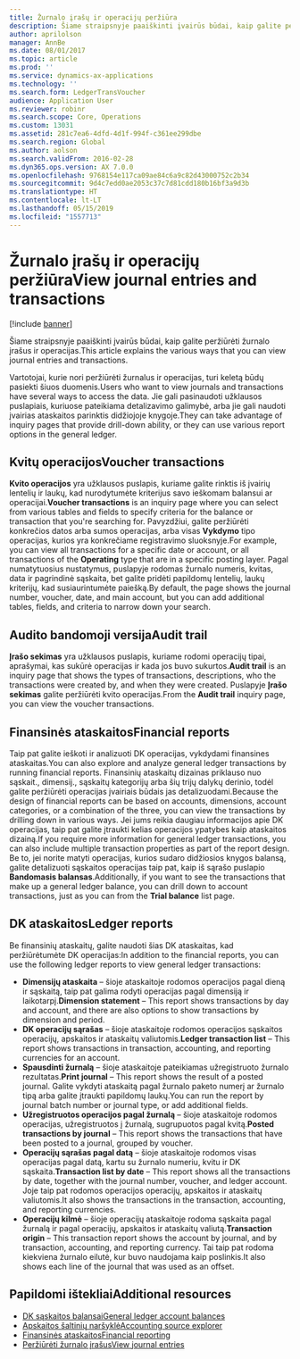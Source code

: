 ```yaml
---
title: Žurnalo įrašų ir operacijų peržiūra
description: Šiame straipsnyje paaiškinti įvairūs būdai, kaip galite peržiūrėti žurnalo įrašus ir operacijas.
author: aprilolson
manager: AnnBe
ms.date: 08/01/2017
ms.topic: article
ms.prod: ''
ms.service: dynamics-ax-applications
ms.technology: ''
ms.search.form: LedgerTransVoucher
audience: Application User
ms.reviewer: robinr
ms.search.scope: Core, Operations
ms.custom: 13031
ms.assetid: 281c7ea6-4dfd-4d1f-994f-c361ee299dbe
ms.search.region: Global
ms.author: aolson
ms.search.validFrom: 2016-02-28
ms.dyn365.ops.version: AX 7.0.0
ms.openlocfilehash: 9768154e117ca09ae84c6a9c82d43000752c2b34
ms.sourcegitcommit: 9d4c7edd0ae2053c37c7d81cdd180b16bf3a9d3b
ms.translationtype: HT
ms.contentlocale: lt-LT
ms.lasthandoff: 05/15/2019
ms.locfileid: "1557713"
---
```

# <a name="view-journal-entries-and-transactions"></a><span data-ttu-id="71311-103">Žurnalo įrašų ir operacijų peržiūra</span><span class="sxs-lookup"><span data-stu-id="71311-103">View journal entries and transactions</span></span>

[!include [banner](../includes/banner.md)]

<span data-ttu-id="71311-104">Šiame straipsnyje paaiškinti įvairūs būdai, kaip galite peržiūrėti žurnalo įrašus ir operacijas.</span><span class="sxs-lookup"><span data-stu-id="71311-104">This article explains the various ways that you can view journal entries and transactions.</span></span> 

<span data-ttu-id="71311-105">Vartotojai, kurie nori peržiūrėti žurnalus ir operacijas, turi keletą būdų pasiekti šiuos duomenis.</span><span class="sxs-lookup"><span data-stu-id="71311-105">Users who want to view journals and transactions have several ways to access the data.</span></span> <span data-ttu-id="71311-106">Jie gali pasinaudoti užklausos puslapiais, kuriuose pateikiama detalizavimo galimybė, arba jie gali naudoti įvairias ataskaitos parinktis didžiojoje knygoje.</span><span class="sxs-lookup"><span data-stu-id="71311-106">They can take advantage of inquiry pages that provide drill-down ability, or they can use various report options in the general ledger.</span></span>

## <a name="voucher-transactions"></a><span data-ttu-id="71311-107">Kvitų operacijos</span><span class="sxs-lookup"><span data-stu-id="71311-107">Voucher transactions</span></span>
<span data-ttu-id="71311-108">**Kvito operacijos** yra užklausos puslapis, kuriame galite rinktis iš įvairių lentelių ir laukų, kad nurodytumėte kriterijus savo ieškomam balansui ar operacijai.</span><span class="sxs-lookup"><span data-stu-id="71311-108">**Voucher transactions** is an inquiry page where you can select from various tables and fields to specify criteria for the balance or transaction that you're searching for.</span></span> <span data-ttu-id="71311-109">Pavyzdžiui, galite peržiūrėti konkrečios datos arba sumos operacijas, arba visas **Vykdymo** tipo operacijas, kurios yra konkrečiame registravimo sluoksnyje.</span><span class="sxs-lookup"><span data-stu-id="71311-109">For example, you can view all transactions for a specific date or account, or all transactions of the **Operating** type that are in a specific posting layer.</span></span> <span data-ttu-id="71311-110">Pagal numatytuosius nustatymus, puslapyje rodomas žurnalo numeris, kvitas, data ir pagrindinė sąskaita, bet galite pridėti papildomų lentelių, laukų kriterijų, kad susiaurintumėte paiešką.</span><span class="sxs-lookup"><span data-stu-id="71311-110">By default, the page shows the journal number, voucher, date, and main account, but you can add additional tables, fields, and criteria to narrow down your search.</span></span>

## <a name="audit-trail"></a><span data-ttu-id="71311-111">Audito bandomoji versija</span><span class="sxs-lookup"><span data-stu-id="71311-111">Audit trail</span></span>
<span data-ttu-id="71311-112">**Įrašo sekimas** yra užklausos puslapis, kuriame rodomi operacijų tipai, aprašymai, kas sukūrė operacijas ir kada jos buvo sukurtos.</span><span class="sxs-lookup"><span data-stu-id="71311-112">**Audit trail** is an inquiry page that shows the types of transactions, descriptions, who the transactions were created by, and when they were created.</span></span> <span data-ttu-id="71311-113">Puslapyje **Įrašo sekimas** galite peržiūrėti kvito operacijas.</span><span class="sxs-lookup"><span data-stu-id="71311-113">From the **Audit trail** inquiry page, you can view the voucher transactions.</span></span>

## <a name="financial-reports"></a><span data-ttu-id="71311-114">Finansinės ataskaitos</span><span class="sxs-lookup"><span data-stu-id="71311-114">Financial reports</span></span>
<span data-ttu-id="71311-115">Taip pat galite ieškoti ir analizuoti DK operacijas, vykdydami finansines ataskaitas.</span><span class="sxs-lookup"><span data-stu-id="71311-115">You can also explore and analyze general ledger transactions by running financial reports.</span></span> <span data-ttu-id="71311-116">Finansinių ataskaitų dizainas priklauso nuo sąskait., dimensij., sąskaitų kategorijų arba šių trijų dalykų derinio, todėl galite peržiūrėti operacijas įvairiais būdais jas detalizuodami.</span><span class="sxs-lookup"><span data-stu-id="71311-116">Because the design of financial reports can be based on accounts, dimensions, account categories, or a combination of the three, you can view the transactions by drilling down in various ways.</span></span> <span data-ttu-id="71311-117">Jei jums reikia daugiau informacijos apie DK operacijas, taip pat galite įtraukti kelias operacijos ypatybes kaip ataskaitos dizainą.</span><span class="sxs-lookup"><span data-stu-id="71311-117">If you require more information for general ledger transactions, you can also include multiple transaction properties as part of the report design.</span></span> <span data-ttu-id="71311-118">Be to, jei norite matyti operacijas, kurios sudaro didžiosios knygos balansą, galite detalizuoti sąskaitos operacijas taip pat, kaip iš sąrašo puslapio **Bandomasis balansas**.</span><span class="sxs-lookup"><span data-stu-id="71311-118">Additionally, if you want to see the transactions that make up a general ledger balance, you can drill down to account transactions, just as you can from the **Trial balance** list page.</span></span>

## <a name="ledger-reports"></a><span data-ttu-id="71311-119">DK ataskaitos</span><span class="sxs-lookup"><span data-stu-id="71311-119">Ledger reports</span></span>
<span data-ttu-id="71311-120">Be finansinių ataskaitų, galite naudoti šias DK ataskaitas, kad peržiūrėtumėte DK operacijas:</span><span class="sxs-lookup"><span data-stu-id="71311-120">In addition to the financial reports, you can use the following ledger reports to view general ledger transactions:</span></span>

-   <span data-ttu-id="71311-121">**Dimensijų ataskaita** – šioje ataskaitoje rodomos operacijos pagal dieną ir sąskaitą, taip pat galima rodyti operacijas pagal dimensiją ir laikotarpį.</span><span class="sxs-lookup"><span data-stu-id="71311-121">**Dimension statement** – This report shows transactions by day and account, and there are also options to show transactions by dimension and period.</span></span>
-   <span data-ttu-id="71311-122">**DK operacijų sąrašas** – šioje ataskaitoje rodomos operacijos sąskaitos operacijų, apskaitos ir ataskaitų valiutomis.</span><span class="sxs-lookup"><span data-stu-id="71311-122">**Ledger transaction list** – This report shows transactions in transaction, accounting, and reporting currencies for an account.</span></span>
-   <span data-ttu-id="71311-123">**Spausdinti žurnalą** – šioje ataskaitoje pateikiamas užregistruoto žurnalo rezultatas.</span><span class="sxs-lookup"><span data-stu-id="71311-123">**Print journal** – This report shows the result of a posted journal.</span></span> <span data-ttu-id="71311-124">Galite vykdyti ataskaitą pagal žurnalo paketo numerį ar žurnalo tipą arba galite įtraukti papildomų laukų.</span><span class="sxs-lookup"><span data-stu-id="71311-124">You can run the report by journal batch number or journal type, or add additional fields.</span></span>
-   <span data-ttu-id="71311-125">**Užregistruotos operacijos pagal žurnalą** – šioje ataskaitoje rodomos operacijas, užregistruotos į žurnalą, sugrupuotos pagal kvitą.</span><span class="sxs-lookup"><span data-stu-id="71311-125">**Posted transactions by journal** – This report shows the transactions that have been posted to a journal, grouped by voucher.</span></span>
-   <span data-ttu-id="71311-126">**Operacijų sąrašas pagal datą** – šioje ataskaitoje rodomos visas operacijas pagal datą, kartu su žurnalo numeriu, kvitu ir DK sąskaita.</span><span class="sxs-lookup"><span data-stu-id="71311-126">**Transaction list by date** – This report shows all the transactions by date, together with the journal number, voucher, and ledger account.</span></span> <span data-ttu-id="71311-127">Joje taip pat rodomos operacijos operacijų, apskaitos ir ataskaitų valiutomis.</span><span class="sxs-lookup"><span data-stu-id="71311-127">It also shows the transactions in the transaction, accounting, and reporting currencies.</span></span>
-   <span data-ttu-id="71311-128">**Operacijų kilmė** – šioje operacijų ataskaitoje rodoma sąskaita pagal žurnalą ir pagal operacijų, apskaitos ir ataskaitų valiutą.</span><span class="sxs-lookup"><span data-stu-id="71311-128">**Transaction origin** – This transaction report shows the account by journal, and by transaction, accounting, and reporting currency.</span></span> <span data-ttu-id="71311-129">Tai taip pat rodoma kiekviena žurnalo eilutė, kur buvo naudojama kaip poslinkis.</span><span class="sxs-lookup"><span data-stu-id="71311-129">It also shows each line of the journal that was used as an offset.</span></span>


## <a name="additional-resources"></a><span data-ttu-id="71311-130">Papildomi ištekliai</span><span class="sxs-lookup"><span data-stu-id="71311-130">Additional resources</span></span>
- [<span data-ttu-id="71311-131">DK sąskaitos balansai</span><span class="sxs-lookup"><span data-stu-id="71311-131">General ledger account balances</span></span>](general-ledger-account-balances.md) 
- [<span data-ttu-id="71311-132">Apskaitos šaltinių naršyklė</span><span class="sxs-lookup"><span data-stu-id="71311-132">Accounting source explorer</span></span>](../accounts-payable/accounting-source-explorer.md)
- [<span data-ttu-id="71311-133">Finansinės ataskaitos</span><span class="sxs-lookup"><span data-stu-id="71311-133">Financial reporting</span></span>](financial-reporting-getting-started.md)
- [<span data-ttu-id="71311-134">Peržiūrėti žurnalo įrašus</span><span class="sxs-lookup"><span data-stu-id="71311-134">View journal entries</span></span>](tasks/view-journal-entries-or-transactions.md)



